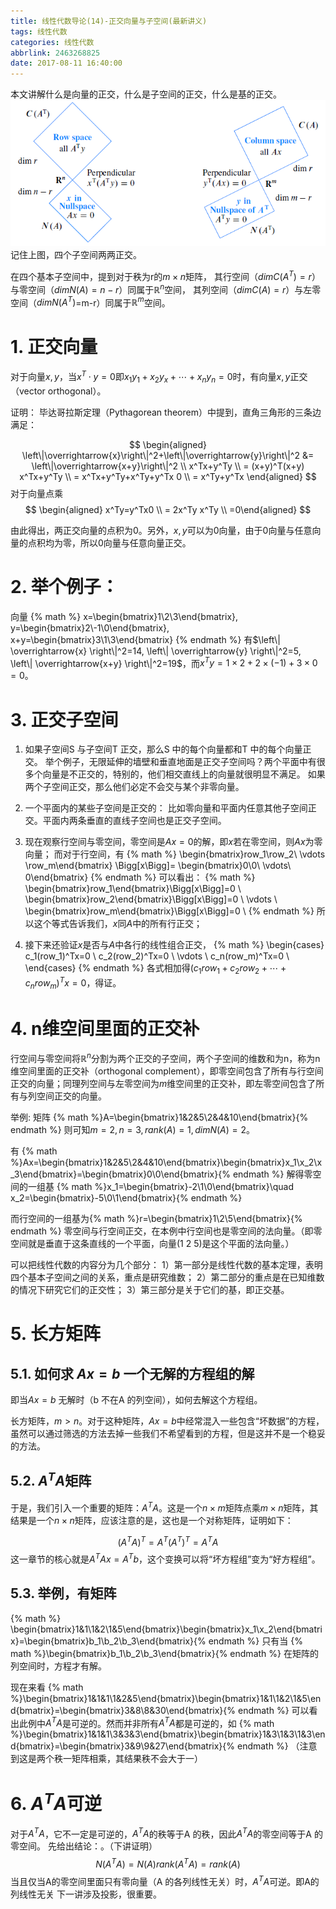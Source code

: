 ```yaml
---
title: 线性代数导论(14)-正交向量与子空间(最新讲义)
tags: 线性代数
categories: 线性代数
abbrlink: 2463268825
date: 2017-08-11 16:40:00
---
```


<!-- toc -->
<!-- more -->
本文讲解什么是向量的正交，什么是子空间的正交，什么是基的正交。
![](2631572654_4subspace.png)
记住上图，四个子空间两两正交。

在四个基本子空间中，提到对于秩为r的$m \times n$矩阵，
其行空间（$dim C(A^T)=r$）与零空间（$dim N(A)=n-r$）同属于$\mathbb{R}^n$空间，
其列空间（$dim C(A)=r$）与左零空间（$dim N(A^T)$=m-r）同属于$\mathbb{R}^m$空间。

# 1. 正交向量

对于向量$x, y$，当$x^T \cdot y=0$即$x_1y_1+x_2y_x+\cdots+x_ny_n=0$时，有向量$x, y$正交（vector orthogonal）。

证明：
毕达哥拉斯定理（Pythagorean theorem）中提到，直角三角形的三条边满足：

$$
\begin{aligned}
\left\|\overrightarrow{x}\right\|^2+\left\|\overrightarrow{y}\right\|^2 &= \left\|\overrightarrow{x+y}\right\|^2 \\
x^Tx+y^Ty \\
= (x+y)^T(x+y) x^Tx+y^Ty \\
= x^Tx+y^Ty+x^Ty+y^Tx 0 \\
= x^Ty+y^Tx 
\end{aligned}
$$
对于向量点乘
$$
\begin{aligned}
x^Ty=y^Tx0 \\
= 2x^Ty x^Ty \\
=0\end{aligned}
$$

由此得出，两正交向量的点积为$0$。另外，$x, y$可以为$0$向量，由于$0$向量与任意向量的点积均为零，所以$0$向量与任意向量正交。

# 2. 举个例子：
向量
{% math %}
x=\begin{bmatrix}1\\2\\3\end{bmatrix}, y=\begin{bmatrix}2\\-1\\0\end{bmatrix}, x+y=\begin{bmatrix}3\\1\\3\end{bmatrix}
{% endmath %}
有$\left\| \overrightarrow{x} \right\|^2=14, \left\| \overrightarrow{y} \right\|^2=5, \left\| \overrightarrow{x+y} \right\|^2=19$，而$x^Ty=1\times2+2\times (-1)+3\times0=0$。

# 3. 正交子空间

1. 如果子空间S 与子空间T 正交，那么S 中的每个向量都和T 中的每个向量正交。
举个例子，无限延伸的墙壁和垂直地面是正交子空间吗？两个平面中有很多个向量是不正交的，特别的，他们相交直线上的向量就很明显不满足。
如果两个子空间正交，那么他们必定不会交与某个非零向量。

1. 一个平面内的某些子空间是正交的：
比如零向量和平面内任意其他子空间正交。平面内两条垂直的直线子空间也是正交子空间。

1. 现在观察行空间与零空间，零空间是$Ax=0$的解，即$x$若在零空间，则$Ax$为零向量；
而对于行空间，有
{% math %}
\begin{bmatrix}row_1\\row_2\\ \vdots \\row_m\end{bmatrix}
\Bigg[x\Bigg]=
\begin{bmatrix}0\\0\\ \vdots\\ 0\end{bmatrix}
{% endmath %}
可以看出：
{% math %}
\begin{bmatrix}row_1\end{bmatrix}\Bigg[x\Bigg]=0 \\
\begin{bmatrix}row_2\end{bmatrix}\Bigg[x\Bigg]=0 \\
\vdots \\
\begin{bmatrix}row_m\end{bmatrix}\Bigg[x\Bigg]=0 \\
{% endmath %}
所以这个等式告诉我们，$x$同$A$中的所有行正交；

1. 接下来还验证$x$是否与$A$中各行的线性组合正交，
{% math %}
\begin{cases}
c_1(row_1)^Tx=0 \\
c_2(row_2)^Tx=0 \\
\vdots \\
c_n(row_m)^Tx=0 \\
\end{cases}
{% endmath %}
各式相加得$(c_1row_1+c_2row_2+\cdots+c_nrow_m)^Tx=0$，得证。

# 4. n维空间里面的正交补

行空间与零空间将$\mathbb{R}^n$分割为两个正交的子空间，两个子空间的维数和为n，称为n维空间里面的正交补（orthogonal complement），即零空间包含了所有与行空间正交的向量；同理列空间与左零空间为$m$维空间里的正交补，即左零空间包含了所有与列空间正交的向量。

举例:
矩阵 {% math %}A=\begin{bmatrix}1&2&5\\2&4&10\end{bmatrix}{% endmath %}
则可知$m=2, n=3, rank(A)=1, dim N(A)=2$。

有
{% math %}Ax=\begin{bmatrix}1&2&5\\2&4&10\end{bmatrix}\begin{bmatrix}x_1\\x_2\\x_3\end{bmatrix}=\begin{bmatrix}0\\0\end{bmatrix}{% endmath %}
解得零空间的一组基
{% math %}x_1=\begin{bmatrix}-2\\1\\0\end{bmatrix}\quad x_2=\begin{bmatrix}-5\\0\\1\end{bmatrix}{% endmath %}

而行空间的一组基为{% math %}r=\begin{bmatrix}1\\2\\5\end{bmatrix}{% endmath %}
零空间与行空间正交，在本例中行空间也是零空间的法向量。（即零空间就是垂直于这条直线的一个平面，向量(1 2 5)是这个平面的法向量。）

可以把线性代数的内容分为几个部分：
1）第一部分是线性代数的基本定理，表明四个基本子空间之间的关系，重点是研究维数；
2）第二部分的重点是在已知维数的情况下研究它们的正交性；
3）第三部分是关于它们的基，即正交基。

# 5. 长方矩阵

## 5.1. 如何求 $Ax=b$ 一个无解的方程组的解
即当$Ax=b$ 无解时（b 不在A 的列空间），如何去解这个方程组。

长方矩阵，$m>n$。对于这种矩阵，$Ax=b$中经常混入一些包含“坏数据”的方程，虽然可以通过筛选的方法去掉一些我们不希望看到的方程，但是这并不是一个稳妥的方法。

## 5.2. $A^TA$矩阵
于是，我们引入一个重要的矩阵：$A^TA$。这是一个$n \times m$矩阵点乘$m \times n$矩阵，其结果是一个$n \times n$矩阵，应该注意的是，这也是一个对称矩阵，证明如下：

$$
(A^TA)^T=A^T(A^T)^T=A^TA
$$
这一章节的核心就是$A^TAx=A^Tb$，这个变换可以将“坏方程组”变为“好方程组”。

## 5.3. 举例，有矩阵
{% math %}
\begin{bmatrix}1&1\\1&2\\1&5\end{bmatrix}\begin{bmatrix}x_1\\x_2\end{bmatrix}=\begin{bmatrix}b_1\\b_2\\b_3\end{bmatrix}{% endmath %}
只有当
{% math %}\begin{bmatrix}b_1\\b_2\\b_3\end{bmatrix}{% endmath %}
在矩阵的列空间时，方程才有解。

现在来看
{% math %}\begin{bmatrix}1&1&1\\1&2&5\end{bmatrix}\begin{bmatrix}1&1\\1&2\\1&5\end{bmatrix}=\begin{bmatrix}3&8\\8&30\end{bmatrix}{% endmath %}
可以看出此例中$A^TA$是可逆的。然而并非所有$A^TA$都是可逆的，如
{% math %}\begin{bmatrix}1&1&1\\3&3&3\end{bmatrix}\begin{bmatrix}1&3\\1&3\\1&3\end{bmatrix}=\begin{bmatrix}3&9\\9&27\end{bmatrix}{% endmath %}
（注意到这是两个秩一矩阵相乘，其结果秩不会大于一）

# 6. $A^TA$可逆
对于$A^TA$，它不一定是可逆的，$A^TA$的秩等于A 的秩，因此$A^TA$的零空间等于A 的零空间。
先给出结论：。（下讲证明）
$$N(A^TA)=N(A)  rank(A^TA)=rank(A)$$
当且仅当A的零空间里面只有零向量（A 的各列线性无关）时，$A^TA$可逆。即A的列线性无关
下一讲涉及投影，很重要。
